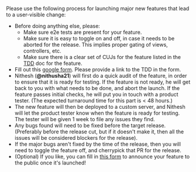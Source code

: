 Please use the following process for launching major new features that lead to a user-visible change:

- Before doing anything else, please:
    - Make sure e2e tests are present for your feature.
    - Make sure it is easy to toggle on and off, in case it needs to be aborted for the release. This implies proper gating of views, controllers, etc.
    - Make sure there is a clear set of CUJs for the feature listed in the [TDD](https://docs.google.com/document/d/1mnz8f708DZIa6BpUyRmbb0gCT6EKO3wIvWa_3rOEOYs/edit#bookmark=id.c1jeenukq729) doc for the feature.
- Fill out this [google form](https://forms.gle/m2u1VkQDXWee4euAA). Please provide a link to the TDD in the form.
- Nithesh (**@nithusha21**) will first do a quick audit of the feature, in order to ensure that it is ready for testing. If the feature is not ready, he will get back to you with what needs to be done, and abort the launch. If the feature passes initial checks, he will put you in touch with a product tester. (The expected turnaround time for this part is < 48 hours.)
- The new feature will then be deployed to a custom server, and Nithesh will let the product tester know when the feature is ready for testing. The tester will be given 1 week to file any issues they find.
- Any bugs found will need to be fixed before the target release. (Preferably before the release cut, but if it doesn't make it, then all the issues will be considered blockers for the release).
- If the major bugs aren't fixed by the time of the release, then you will need to toggle the feature off, and cherrypick that PR for the release.
- (Optional) If you like, you can fill in [this form](https://goo.gl/forms/sNBWrW03fS6dBWEp1) to announce your feature to the public once it's launched!
